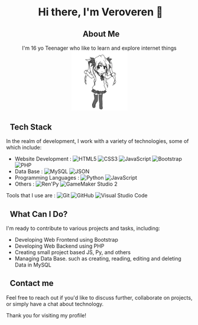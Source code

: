 # <div align=center>&nbsp;Hi there, I'm Veroveren 👋</div>
## <div align=center>&nbsp; About Me</div>
<div align=center>
  I'm 16 yo Teenager who like to learn and explore internet things<br>
  <img width=30% src='./media/giphy.webp' alt='Anime gif'>
</div>

## &nbsp; Tech Stack
In the realm of development, I work with a variety of technologies, some of which include:
- Website Development : ![HTML5](https://img.shields.io/badge/HTML5-E34F26?logo=html5&logoColor=white&style=for-the-badge) ![CSS3](https://img.shields.io/badge/CSS3-1572B6?logo=css3&logoColor=white&style=for-the-badge) ![JavaScript](https://img.shields.io/badge/JavaScript-F7DF1E?logo=javascript&logoColor=black&style=for-the-badge) ![Bootstrap](https://img.shields.io/badge/Bootstrap-563D7C?logo=bootstrap&logoColor=white&style=for-the-badge) ![PHP](https://img.shields.io/badge/PHP-777BB4?logo=php&logoColor=white&style=for-the-badge)
- Data Base : ![MySQL](https://img.shields.io/badge/MySQL-4479A1?logo=mysql&logoColor=white&style=for-the-badge) ![JSON](https://img.shields.io/badge/JSON-F7DF1E?logo=json&logoColor=black&style=for-the-badge)
- Programming Languages : ![Python](https://img.shields.io/badge/Python-3776AB?logo=python&logoColor=white&style=for-the-badge) ![JavaScript](https://img.shields.io/badge/JavaScript-F7DF1E?logo=javascript&logoColor=black&style=for-the-badge)
- Others : ![Ren'Py](https://img.shields.io/badge/Ren'Py-FF5050?logo=renpy&logoColor=white&style=for-the-badge) ![GameMaker Studio 2](https://img.shields.io/badge/GameMaker%20Studio%202-1C1C1C?logo=gamemaker&logoColor=white&style=for-the-badge)

Tools that I use are : ![Git](https://img.shields.io/badge/Git-F05032?logo=git&logoColor=white&style=for-the-badge) ![GitHub](https://img.shields.io/badge/GitHub-181717?logo=github&logoColor=white&style=for-the-badge) ![Visual Studio Code](https://img.shields.io/badge/Visual%20Studio%20Code-007ACC?logo=visual-studio-code&logoColor=white&style=for-the-badge)

## &nbsp; What Can I Do?
I'm ready to contribute to various projects and tasks, including:
- Developing Web Frontend using Bootstrap
- Developing Web Backend using PHP
- Creating small project based JS, Py, and others
- Managing Data Base. such as creating, reading, editing and deleting Data in MySQL

## &nbsp; Contact me
Feel free to reach out if you'd like to discuss further, collaborate on projects, or simply have a chat about technology.

Thank you for visiting my profile!
